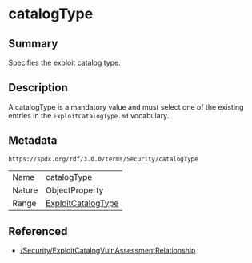 <!-- Automatically generated by spec-parser v2.1.0 on 2024-06-17T15:44:58.460830+00:00 -->
<!-- SPDX-License-Identifier: Community-Spec-1.0 -->

# catalogType

## Summary

Specifies the exploit catalog type.


## Description

A catalogType is a mandatory value and must select one of the existing entries in the `ExploitCatalogType.md` vocabulary.


## Metadata

`https://spdx.org/rdf/3.0.0/terms/Security/catalogType`


| | |
|---|---|
| Name | catalogType |
| Nature | ObjectProperty |
| Range | [ExploitCatalogType](../Vocabularies/ExploitCatalogType.md) |




## Referenced

- [/Security/ExploitCatalogVulnAssessmentRelationship](../../Security/Classes/ExploitCatalogVulnAssessmentRelationship.md)

